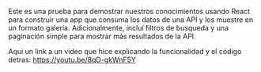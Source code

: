 Este es una prueba para demostrar nuestros conocimientos usando React para construir una app que consuma los datos de una API y los muestre en un formato galería. Adicionalmente, incluí filtros de busqueda y una paginación simple para mostrar más resultados de la API.

Aqui un link a un video que hice explicando la funcionalidad y el código detras:
https://youtu.be/8qD-gkWnF5Y
